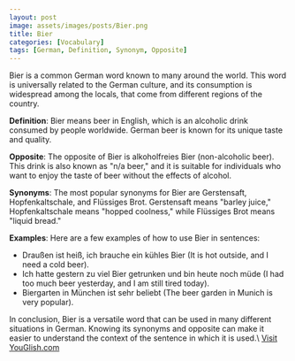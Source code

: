 ```yaml
---
layout: post
image: assets/images/posts/Bier.png
title: Bier
categories: [Vocabulary]
tags: [German, Definition, Synonym, Opposite]
---
```


Bier is a common German word known to many around the world. This word is universally related to the German culture, and its consumption is widespread among the locals, that come from different regions of the country.

**Definition**: Bier means beer in English, which is an alcoholic drink consumed by people worldwide. German beer is known for its unique taste and quality.

**Opposite**: The opposite of Bier is alkoholfreies Bier (non-alcoholic beer). This drink is also known as "n/a beer," and it is suitable for individuals who want to enjoy the taste of beer without the effects of alcohol.

**Synonyms**: The most popular synonyms for Bier are Gerstensaft, Hopfenkaltschale, and Flüssiges Brot. Gerstensaft means "barley juice," Hopfenkaltschale means "hopped coolness," while Flüssiges Brot means "liquid bread."

**Examples**: Here are a few examples of how to use Bier in sentences:

- Draußen ist heiß, ich brauche ein kühles Bier (It is hot outside, and I need a cold beer).
- Ich hatte gestern zu viel Bier getrunken und bin heute noch müde (I had too much beer yesterday, and I am still tired today).
- Biergarten in München ist sehr beliebt (The beer garden in Munich is very popular).

In conclusion, Bier is a versatile word that can be used in many different situations in German. Knowing its synonyms and opposite can make it easier to understand the context of the sentence in which it is used.\ <a id="yg-widget-0" class="youglish-widget" data-query="Bier" data-lang="german" data-components="8412" data-auto-start="0" data-bkg-color="theme_light" data-title="How%20to%20pronounce%20Bier%20in%20German"  rel="nofollow" href="https://youglish.com">Visit YouGlish.com</a><script async src="https://youglish.com/public/emb/widget.js" charset="utf-8"></script>
